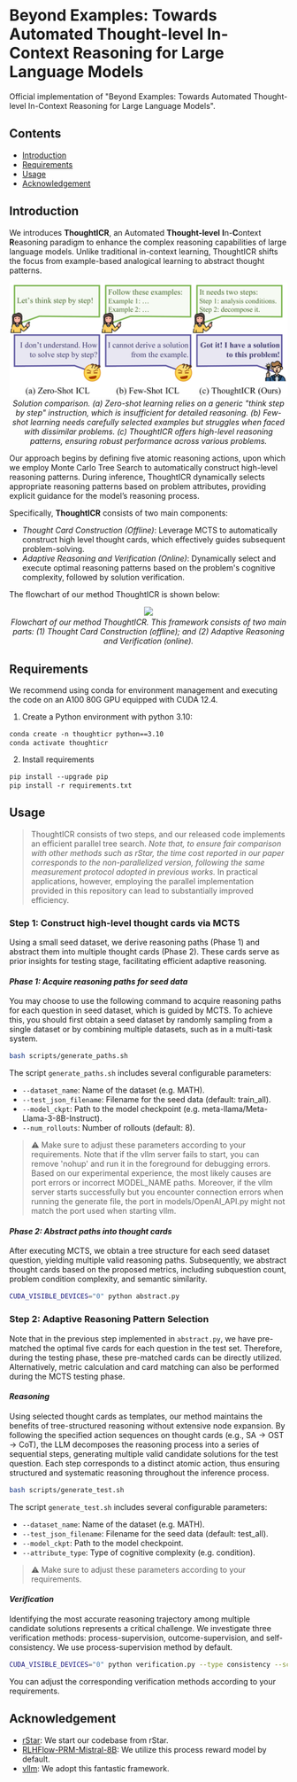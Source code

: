 # Beyond Examples: Towards Automated Thought-level In-Context Reasoning for Large Language Models
Official implementation of "Beyond Examples: Towards Automated Thought-level In-Context Reasoning for Large Language Models".

## Contents
- [Introduction](#Introduction)
- [Requirements](#Requirements)
- [Usage](#Usage)
- [Acknowledgement](#Acknowledgement)


## Introduction

We introduces **ThoughtICR**, an Automated **Thought-level** **I**n-**C**ontext **R**easoning paradigm to enhance the complex reasoning capabilities of large language models. Unlike traditional in-context learning, ThoughtICR shifts the focus from example-based analogical learning to abstract thought patterns.

<p align="center">
  <img src="assets/comparison.png">
    <br>
    <em>Solution comparison. (a) Zero-shot learning relies on a generic "think step by step" instruction, which is insufficient for detailed reasoning. (b) Few-shot learning needs carefully selected examples but struggles when faced with dissimilar problems. (c) ThoughtICR offers high-level reasoning patterns, ensuring robust performance across various problems.</em>
</p>

Our approach begins by defining five atomic reasoning actions, upon which we employ Monte Carlo Tree Search to automatically construct high-level reasoning patterns. During inference, ThoughtICR dynamically selects appropriate reasoning patterns based on problem attributes, providing explicit guidance for the model’s reasoning process.

Specifically, **ThoughtICR** consists of two main components:
- *Thought Card Construction (Offline)*: Leverage MCTS to automatically construct high level thought cards, which effectively guides subsequent problem-solving.
- *Adaptive Reasoning and Verification (Online)*: Dynamically select and execute optimal reasoning patterns based on the problem's cognitive complexity, followed by solution verification.

The flowchart of our method ThoughtICR is shown below:
<p align="center">
  <img src="assets/pipeline.png">
    <br>
    <em>Flowchart of our method ThoughtICR. This framework consists of two main parts: (1) Thought Card Construction (offline); and (2) Adaptive Reasoning and Verification (online).</em>
</p>


## Requirements

We recommend using conda for environment management and executing the code on an A100 80G GPU equipped with CUDA 12.4.

1. Create a Python environment with python 3.10: 
```
conda create -n thoughticr python==3.10
conda activate thoughticr
```

2. Install requirements
```
pip install --upgrade pip
pip install -r requirements.txt
```


## Usage
>  ThoughtICR consists of two steps, and our released code implements an efficient parallel tree search. *Note that, to ensure fair comparison with other methods such as rStar, the time cost reported in our paper corresponds to the non-parallelized version, following the same measurement protocol adopted in previous works.*
In practical applications, however, employing the parallel implementation provided in this repository can lead to substantially improved efficiency.

### Step 1: Construct high-level thought cards via MCTS
Using a small seed dataset, we derive reasoning paths (Phase 1) and abstract them into multiple thought cards (Phase 2). These cards serve as prior insights for testing stage, facilitating efficient adaptive reasoning.

#### *Phase 1: Acquire reasoning paths for seed data*
You may choose to use the following command to acquire reasoning paths for each question in seed dataset, which is guided by MCTS. To achieve this, you should first obtain a seed dataset by randomly sampling from a single dataset or by combining multiple datasets, such as in a multi-task system.
```bash
bash scripts/generate_paths.sh
```

The script `generate_paths.sh` includes several configurable parameters:
- `--dataset_name`: Name of the dataset (e.g. MATH).
- `--test_json_filename`: Filename for the seed data (default: train_all).
- `--model_ckpt`: Path to the model checkpoint (e.g. meta-llama/Meta-Llama-3-8B-Instruct).
- `--num_rollouts`: Number of rollouts (default: 8).

>  ⚠️ Make sure to adjust these parameters according to your requirements. Note that if the vllm server fails to start, you can remove 'nohup' and run it in the foreground for debugging errors. Based on our experimental experience, the most likely causes are port errors or incorrect MODEL_NAME paths. Moreover, if the vllm server starts successfully but you encounter connection errors when running the generate file, the port in models/OpenAI_API.py might not match the port used when starting vllm.


#### *Phase 2: Abstract paths into thought cards*
After executing MCTS, we obtain a tree structure for each seed dataset question, yielding multiple valid reasoning paths. Subsequently, we abstract thought cards based on the proposed metrics, including subquestion count, problem condition complexity, and semantic similarity.
```bash
CUDA_VISIBLE_DEVICES="0" python abstract.py
```


### Step 2: Adaptive Reasoning Pattern Selection
Note that in the previous step implemented in ```abstract.py```, we have pre-matched the optimal five cards for each question in the test set. Therefore, during the testing phase, these pre-matched cards can be directly utilized. Alternatively, metric calculation and card matching can also be performed during the MCTS testing phase.

#### *Reasoning*
Using selected thought cards as templates, our method maintains the benefits of tree-structured reasoning without extensive node expansion. By following the specified action sequences on thought cards (e.g., SA → OST → CoT), the LLM decomposes the reasoning process into a series of sequential steps, generating multiple valid candidate solutions for the test question. Each step corresponds to a distinct atomic action, thus ensuring structured and systematic reasoning throughout the inference process.
```bash
bash scripts/generate_test.sh
```

The script `generate_test.sh` includes several configurable parameters:
- `--dataset_name`: Name of the dataset (e.g. MATH).
- `--test_json_filename`: Filename for the seed data (default: test_all).
- `--model_ckpt`: Path to the model checkpoint.
- `--attribute_type`: Type of cognitive complexity (e.g. condition).

>  ⚠️ Make sure to adjust these parameters according to your requirements.

#### *Verification*
Identifying the most accurate reasoning trajectory among multiple candidate solutions represents a critical challenge. We investigate three verification methods: process-supervision, outcome-supervision, and self-consistency. We use process-supervision method by default.
```bash
CUDA_VISIBLE_DEVICES="0" python verification.py --type consistency --score_type product --k 0.95
```
You can adjust the corresponding verification methods according to your requirements.


## Acknowledgement
- [rStar](https://github.com/zhentingqi/rStar): We start our codebase from rStar.
- [RLHFlow-PRM-Mistral-8B](https://huggingface.co/RLHFlow/Llama3.1-8B-PRM-Mistral-Data): We utilize this process reward model by default.
- [vllm](https://github.com/vllm-project/vllm): We adopt this fantastic framework.
